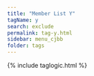 ```yaml
---
title: "Member List Y"
tagName: y
search: exclude
permalink: tag-y.html
sidebar: menu_cjbb
folder: tags
---
```

{% include taglogic.html %}